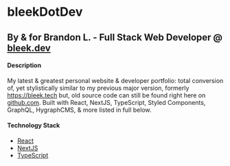 # bleekDotDev

## By & for Brandon L. - Full Stack Web Developer @ [bleek.dev](https://bleek.dev)

#### Description

My latest & greatest personal website & developer portfolio: total conversion of, yet stylistically similar to my previous major version, formerly https://bleek.tech but, old source code can still be found right here on [github.com](https://github.com/bleek42/bleek-dot-dev-og "bleek42/bleek-dot-dev-og").
Built with React, NextJS, TypeScript, Styled Components, GraphQL, HygraphCMS, & more listed in full below.

#### Technology Stack

- [React](https://react.dev "React.dev")
- [NextJS](https://nextjs.org/ "NextJS.org")
- [TypeScript]()
